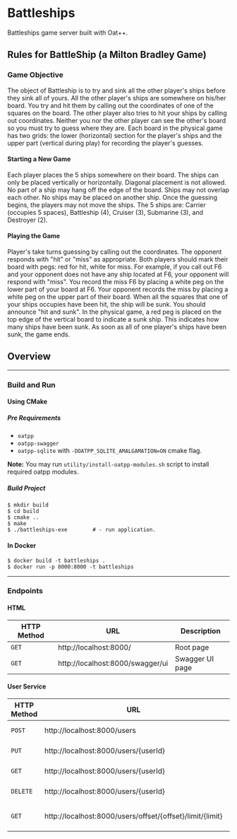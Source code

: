 # Battleships

Battleships game server built with Oat++.

## Rules for BattleShip (a Milton Bradley Game)

### Game Objective
The object of Battleship is to try and sink all the other player's ships before they sink all of
yours. All the other player's ships are somewhere on his/her board. You try and hit them by
calling out the coordinates of one of the squares on the board. The other player also tries to
hit your ships by calling out coordinates. Neither you nor the other player can see the other's
board so you must try to guess where they are. Each board in the physical game has two grids:
the lower (horizontal) section for the player's ships and the upper part (vertical during play)
for recording the player's guesses.

#### Starting a New Game
Each player places the 5 ships somewhere on their board. The ships can only be placed
vertically or horizontally. Diagonal placement is not allowed. No part of a ship may hang off
the edge of the board. Ships may not overlap each other. No ships may be placed on another
ship.
Once the guessing begins, the players may not move the ships.
The 5 ships are: Carrier (occupies 5 spaces), Battleship (4), Cruiser (3), Submarine (3), and
Destroyer (2).

#### Playing the Game
Player's take turns guessing by calling out the coordinates. The opponent responds with "hit"
or "miss" as appropriate. Both players should mark their board with pegs: red for hit, white
for miss. For example, if you call out F6 and your opponent does not have any ship located at
F6, your opponent will respond with "miss". You record the miss F6 by placing a white peg on
the lower part of your board at F6. Your opponent records the miss by placing a white peg on
the upper part of their board.
When all the squares that one of your ships occupies have been hit, the ship will be sunk. You
should announce "hit and sunk". In the physical game, a red peg is placed on the top edge of
the vertical board to indicate a sunk ship. This indicates how many ships have been sunk.
As soon as all of one player's ships have been sunk, the game ends.


## Overview



---

### Build and Run

#### Using CMake

##### Pre Requirements

- `oatpp` 
- `oatpp-swagger`
- `oatpp-sqlite` with `-DOATPP_SQLITE_AMALGAMATION=ON` cmake flag.

**Note:** You may run `utility/install-oatpp-modules.sh` script to install required oatpp modules.

##### Build Project

```
$ mkdir build
$ cd build
$ cmake ..
$ make 
$ ./battleships-exe        # - run application.
```

#### In Docker

```
$ docker build -t battleships .
$ docker run -p 8000:8000 -t battleships
```

---

### Endpoints 

#### HTML

|HTTP Method|URL|Description|
|---|---|---|
|`GET`|http://localhost:8000/ | Root page |
|`GET`|http://localhost:8000/swagger/ui | Swagger UI page |

#### User Service

|HTTP Method|URL|Description|
|---|---|---|
|`POST`|http://localhost:8000/users | Create new User |
|`PUT`|http://localhost:8000/users/{userId} | Update User by ID |
|`GET`|http://localhost:8000/users/{userId} | Get User by ID |
|`DELETE`|http://localhost:8000/users/{userId} | Delete User by ID |
|`GET`|http://localhost:8000/users/offset/{offset}/limit/{limit} | Get All Users with Paging |
